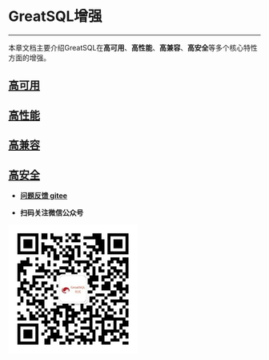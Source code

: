 # GreatSQL增强
---

本章文档主要介绍GreatSQL在**高可用**、**高性能**、**高兼容**、**高安全**等多个核心特性方面的增强。

## [高可用](./5-2-ha.md)
## [高性能](./5-1-highperf.md)
## [高兼容](./5-3-easyuse.md)
## [高安全](./5-4-security.md)

- **[问题反馈 gitee](https://gitee.com/GreatSQL/GreatSQL-Manual/issues)**

- **扫码关注微信公众号**

![greatsql-wx](../greatsql-wx.jpg)
